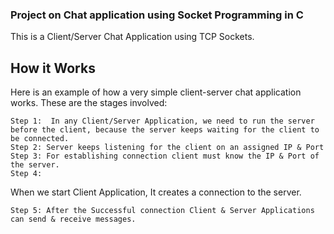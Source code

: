 ### Project on Chat application using Socket Programming in C
This is a Client/Server Chat Application using TCP Sockets.

## How it Works

Here is an example of how a very simple client-server chat application works. These are the stages involved:

	Step 1:  In any Client/Server Application, we need to run the server before the client, because the server keeps waiting for the client to be connected.
	Step 2: Server keeps listening for the client on an assigned IP & Port
	Step 3: For establishing connection client must know the IP & Port of the server.
	Step 4: 
When we start Client Application, It creates a connection to the server.

	Step 5: After the Successful connection Client & Server Applications can send & receive messages.
